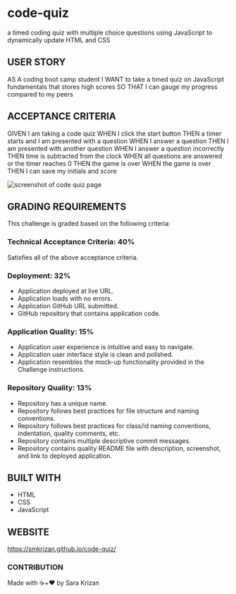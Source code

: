 # code-quiz
a timed coding quiz with multiple choice questions using JavaScript to dynamically update HTML and CSS

## USER STORY
AS A coding boot camp student
I WANT to take a timed quiz on JavaScript fundamentals that stores high scores
SO THAT I can gauge my progress compared to my peers

## ACCEPTANCE CRITERIA
GIVEN I am taking a code quiz
WHEN I click the start button
THEN a timer starts and I am presented with a question
WHEN I answer a question
THEN I am presented with another question
WHEN I answer a question incorrectly
THEN time is subtracted from the clock
WHEN all questions are answered or the timer reaches 0
THEN the game is over
WHEN the game is over
THEN I can save my initials and score

<img src="./mock-up.png" alt="screenshot of code quiz page">

## GRADING REQUIREMENTS
This challenge is graded based on the following criteria:

### Technical Acceptance Criteria: 40%
Satisfies all of the above acceptance criteria.

### Deployment: 32%
- Application deployed at live URL.
- Application loads with no errors.
- Application GitHub URL submitted.
- GitHub repository that contains application code.

### Application Quality: 15%
- Application user experience is intuitive and easy to navigate.
- Application user interface style is clean and polished.
- Application resembles the mock-up functionality provided in the Challenge instructions.

### Repository Quality: 13%
- Repository has a unique name.
- Repository follows best practices for file structure and naming conventions.
- Repository follows best practices for class/id naming conventions, indentation, quality comments, etc.
- Repository contains multiple descriptive commit messages.
- Repository contains quality README file with description, screenshot, and link to deployed application.

## BUILT WITH
* HTML
* CSS
* JavaScript

## WEBSITE
https://smkrizan.github.io/code-quiz/

### CONTRIBUTION
Made with ☕+❤️ by Sara Krizan